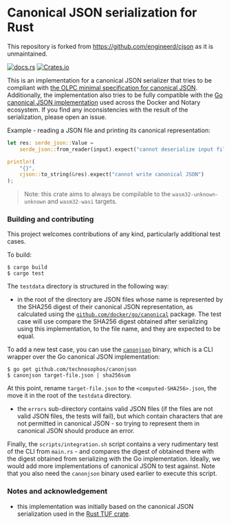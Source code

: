 # Canonical JSON serialization for Rust

This repository is forked from <https://github.com/engineerd/cjson> as it is unmaintained.

[![docs.rs](https://docs.rs/cjson/badge.svg?version=0.1.1)](https://docs.rs/canon_json)
[![Crates.io](https://img.shields.io/crates/v/cjson.svg)](https://crates.io/crates/canon_json)

This is an implementation for a canonical JSON serializer that tries to be
compliant with [the OLPC minimal specification for canonical JSON][olpc].
Additionally, the implementation also tries to be fully compatible with the [Go
canonical JSON implementation][docker/go/canonical] used across the Docker and
Notary ecosystem. If you find any inconsistencies with the result of the
serialization, please open an issue.

Example - reading a JSON file and printing its canonical representation:

```rust
let res: serde_json::Value =
    serde_json::from_reader(input).expect("cannot deserialize input file");

println!(
    "{}",
    cjson::to_string(&res).expect("cannot write canonical JSON")
);
```

> Note: this crate aims to always be compilable to the `wasm32-unknown-unknown`
> and `wasm32-wasi` targets.

### Building and contributing

This project welcomes contributions of any kind, particularly additional test
cases.

To build:

```
$ cargo build
$ cargo test
```

The `testdata` directory is structured in the following way:

- in the root of the directory are JSON files whose name is represented by the
  SHA256 digest of their canonical JSON representation, as calculated using the
  [`github.com/docker/go/canonical`][docker/go/canonical] package. The test case
  will use compare the SHA256 digest obtained after serializing using this
  implementation, to the file name, and they are expected to be equal.

To add a new test case, you can use the [`canonjson`][canonjson] binary, which
is a CLI wrapper over the Go canonical JSON implementation:

```
$ go get github.com/technosophos/canonjson
$ canonjson target-file.json | sha256sum
```

At this point, rename `target-file.json` to the `<computed-SHA256>.json`, the
move it in the root of the `testdata` directory.

- the `errors` sub-directory contains valid JSON files (if the files are not
  valid JSON files, the tests will fail), but which contain characters that are
  not permitted in canonical JSON - so trying to represent them in canonical
  JSON should produce an error.

Finally, the `scripts/integration.sh` script contains a very rudimentary test of
the CLI from `main.rs` - and compares the digest of obtained there with the
digest obtained from serializing with the Go implementation. Ideally, we would
add more implementations of canonical JSON to test against. Note that you also
need the `canonjson` binary used earlier to execute this script.

### Notes and acknowledgement

- this implementation was initially based on the canonical JSON serialization
  used in the [Rust TUF crate][rust-tuf].

[olpc]: http://wiki.laptop.org/go/Canonical_JSON
[docker/go/canonical]: https://github.com/docker/go/tree/master/canonical/json
[canonjson]: https://github.com/technosophos/canonjson
[rust-tuf]: https://github.com/heartsucker/rust-tuf/
